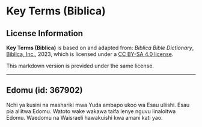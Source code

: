 # Key Terms (Biblica)

## License Information

**Key Terms (Biblica)** is based on and adapted from: _Biblica Bible Dictionary_, [Biblica, Inc.](https://www.biblica.com/), 2023, which is licensed under a [CC BY-SA 4.0 license](https://creativecommons.org/licenses/by-sa/4.0/legalcode.en).

This markdown version is provided under the same license.



--------------------------------

## Edomu (id: 367902)

Nchi ya kusini na mashariki mwa Yuda ambapo ukoo wa Esau uliishi. Esau pia aliitwa Edomu. Watoto wake wakawa taifa lenye nguvu linaloitwa Edomu. Waedomu na Waisraeli hawakuishi kwa amani kati yao.


